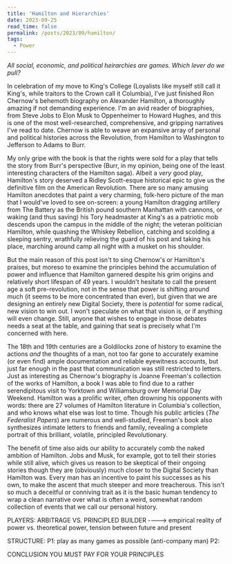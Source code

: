 ```yaml
---
title: 'Hamilton and Hierarchies'
date: 2023-09-25
read_time: false
permalink: /posts/2023/09/hamilton/
tags:
  - Power
---
```


*All social, economic, and political heirarchies are games. Which lever do we pull?*

In celebration of my move to King's College (Loyalists like myself still call it King's, while traitors to the Crown call it Columbia), I've just finished Ron Chernow's behemoth biography on Alexander Hamilton, a thoroughly amazing if not demanding experience. I'm an avid reader of biographies, from Steve Jobs to Elon Musk to Oppenheimer to Howard Hughes, and this is one of the most well-researched, comprehensive, and gripping narratives I've read to date. Chernow is able to weave an expansive array of personal and political histories across the Revolution, from Hamilton to Washington to Jefferson to Adams to Burr. 

My only gripe with the book is that the rights were sold for a play that tells the story from Burr's perspective (Burr, in my opinion, being one of the least interesting characters of the Hamilton saga). Albeit a *very* good play, Hamilton's story deserved a Ridley Scott-esque historical epic to give us the definitive film on the American Revolution. There are so many amusing Hamilton anecdotes that paint a very charming, folk-hero picture of the man that I would've loved to see on-screen: a young Hamilton dragging artillery from The Battery as the British pound southern Manhattan with cannons, or waking (and thus saving) his Tory headmaster at King's as a patriotic mob descends upon the campus in the middle of the night; the veteran politician Hamilton, while quashing the Whiskey Rebellion, catching and scolding a sleeping sentry, wrathfully relieving the guard of his post and taking his place, marching around camp all night with a musket on his shoulder. 

But the main reason of this post isn't to sing Chernow's or Hamilton's praises, but moreso to examine the principles behind the accumulation of power and influence that Hamilton garnered despite his grim origins and relatively short lifespan of 49 years. I wouldn't hesitate to call the present age a soft pre-revolution, not in the sense that power is shifting around much (it seems to be more concentrated than ever), but given that we are designing an entirely new Digital Society, there is *potential* for some radical, new vision to win out. I won't speculate on what that vision is, or if anything will even change. Still, anyone that wishes to engage in those debates needs a seat at the table, and gaining that seat is precisely what I'm concerned with here. 

The 18th and 19th centuries are a Goldilocks zone of history to examine the actions *and* the thoughts of a man, not too far gone to accurately examine (or even find) ample documentation and reliable eyewitness accounts, but just far enough in the past that communication was still restricted to letters. Just as interesting as Chernow's biography is Joanne Freeman's collection of the works of Hamilton, a book I was able to find due to a rather serendipitous visit to Yorktown and Williamsburg over Memorial Day Weekend. Hamilton was a prolific writer, often drowning his opponents with words: there are 27 volumes of Hamilton literature in Columbia's collection, and who knows what else was lost to time. Though his public articles (*The Federalist Papers*) are numerous and well-studied, Freeman's book also synthesizes intimate letters to friends and family, revealing a complete portrait of this brilliant, volatile, principled Revolutionary. 

The benefit of time also aids our ability to accurately comb the naked ambition of Hamilton. Jobs and Musk, for example, got to tell their stories while still alive, which gives us reason to be skeptical of their ongoing stories though they are (obviously) much closer to the Digital Society than Hamilton was. Every man has an incentive to paint his successes as his own, to make the ascent that much steeper and more treacherous. This isn't so much a deceitful or conniving trait as it is the basic human tendency to wrap a clean narrative over what is often a weird, somewhat random collection of events that we call our personal history. 
 

PLAYERS:
ARBITRAGE VS. PRINCIPLED BUILDER ----> empirical reality of power vs. theoretical power, tension between future and present

STRUCTURE:
P1: play as many games as possible (anti-company man)
P2:


CONCLUSION
YOU MUST PAY FOR YOUR PRINCIPLES


